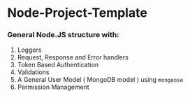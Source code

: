 # Node-Project-Template

### General Node.JS structure with:
1. Loggers
2. Request, Response and Error handlers
3. Token Based Authentication
4. Validations
5. A General User Model ( MongoDB model ) using `mongoose`
6. Permission Management
